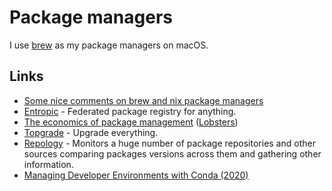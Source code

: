 # Package managers

I use [brew](https://github.com/woodrowpearson/gitbook-public/tree/a4487e7a8f08f8d1694a2680aa0404b2efac727c/package-managers/brew.md) as my package managers on macOS.

## Links

* [Some nice comments on brew and nix package managers](https://www.alfredforum.com/topic/11856-crash-when-quicklook-previewing-url/)
* [Entropic](https://github.com/entropic-dev/entropic) - Federated package registry for anything.
* [The economics of package management](https://github.com/ceejbot/economics-of-package-management/blob/master/essay.md) \([Lobsters](https://lobste.rs/s/4pyvag/economics_package_management)\)
* [Topgrade](https://github.com/r-darwish/topgrade/) - Upgrade everything.
* [Repology](https://repology.org/) - Monitors a huge number of package repositories and other sources comparing packages versions across them and gathering other information.
* [Managing Developer Environments with Conda \(2020\)](https://interrupt.memfault.com/blog/conda-developer-environments)

